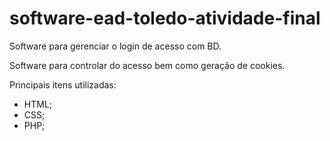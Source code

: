 # software-ead-toledo-atividade-final
Software para gerenciar o login de acesso com BD.

Software para controlar do acesso bem como geração de cookies.

Principais itens utilizadas:
- HTML;
- CSS;
- PHP;
